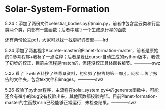 # Solar-System-Formation


5.24：添加了两份文件celestial_bodies.py和main.py，前者中包含星云类和行星类两个类，内部有一些函数；后者中建了一个生成原行星的函数

还有两份论文pdf，大家可以找一找更好的模型——lrd

5.24 添加了两套程序Accrete-master和Planet-formation-master，前者是原始的C参考程序+我标了一点注释；后者是我让cursor自动生成的python版本，我做了初步的校正，目前主流程是match的，但还没校正具体函数细节。————swz

5.25 看了下wiki百科抄了些背景资料，初步拟了报告的第一部分。同步上传了报告的文件夹，包含tex文件和images。————swz

5.26 校验了python程序，主流程在solar_system.py中的generate函数中，可能还会有微小的bug没有校验出来，其他函数都校验完毕。目前Planet-formation-master的主函数main已经能够正常运行，未检查结果。————swz
